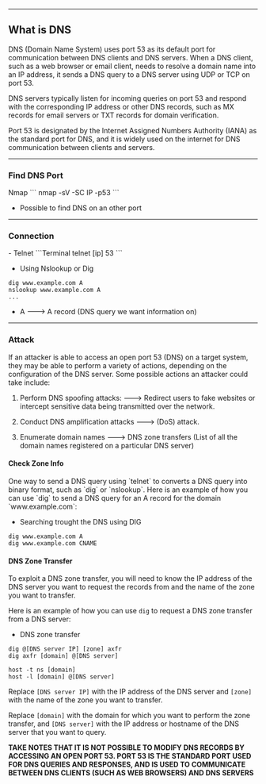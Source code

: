 --- ---
<h2>What is DNS</h2>
DNS (Domain Name System) uses port 53 as its default port for communication between DNS clients and DNS servers. When a DNS client, such as a web browser or email client, needs to resolve a domain name into an IP address, it sends a DNS query to a DNS server using UDP or TCP on port 53.

DNS servers typically listen for incoming queries on port 53 and respond with the corresponding IP address or other DNS records, such as MX records for email servers or TXT records for domain verification.

Port 53 is designated by the Internet Assigned Numbers Authority (IANA) as the standard port for DNS, and it is widely used on the internet for DNS communication between clients and servers.

---
<h3>Find DNS Port</h3>
Nmap
```
nmap -sV -SC IP -p53
```

- Possible to find DNS on an other port

---
<h3>Connection</h3>
- Telnet
```Terminal
telnet [ip] 53
```

- Using Nslookup or Dig
```Terminal
dig www.example.com A
nslookup www.example.com A
...
```

- A ---> A record (DNS query we want information on)

--- 
<h3>Attack</h3>
If an attacker is able to access an open port 53 (DNS) on a target system, they may be able to perform a variety of actions, depending on the configuration of the DNS server. Some possible actions an attacker could take include:

1.  Perform DNS spoofing attacks:           ---> Redirect users to fake websites or intercept sensitive data being transmitted over the network.
    
2.  Conduct DNS amplification attacks     ---> (DoS) attack.
    
3.  Enumerate domain names                    ---> DNS zone transfers (List of all the domain names registered on a particular DNS server)

<h4>Check Zone Info</h4>
One way to send a DNS query using `telnet` to converts a DNS query into binary format, such as `dig` or `nslookup`. Here is an example of how you can use `dig` to send a DNS query for an A record for the domain `www.example.com`:

- Searching trought the DNS using DIG
```
dig www.example.com A
dig www.example.com CNAME
```

<h4>DNS Zone Transfer</h4>
To exploit a DNS zone transfer, you will need to know the IP address of the DNS server you want to request the records from and the name of the zone you want to transfer.

Here is an example of how you can use `dig` to request a DNS zone transfer from a DNS server:

- DNS zone transfer
```
dig @[DNS server IP] [zone] axfr
dig axfr [domain] @[DNS server]

host -t ns [domain]
host -l [domain] @[DNS server]
```

Replace `[DNS server IP]` with the IP address of the DNS server and `[zone]` with the name of the zone you want to transfer.

Replace `[domain]` with the domain for which you want to perform the zone transfer, and `[DNS server]` with the IP address or hostname of the DNS server that you want to query.


**TAKE NOTES THAT IT IS NOT POSSIBLE TO MODIFY DNS RECORDS BY ACCESSING AN OPEN PORT 53. PORT 53 IS THE STANDARD PORT USED FOR DNS QUERIES AND RESPONSES, AND IS USED TO COMMUNICATE BETWEEN DNS CLIENTS (SUCH AS WEB BROWSERS) AND DNS SERVERS**